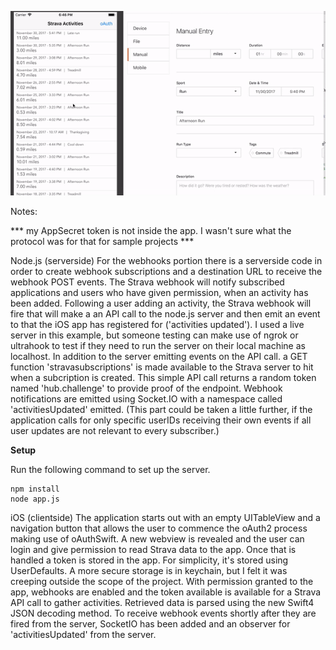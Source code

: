 ![alt text](webhook_demo.gif)


Notes:

*** my AppSecret token is not inside the app. I wasn't sure what the protocol was for that for sample projects ***

Node.js (serverside)
For the webhooks portion there is a serverside code in order to create webhook subscriptions and a destination URL to receive the webhook POST events. 
The Strava webhook will notify subscribed applications and users who have given permission, when an activity has been added. Following a user adding an activity, the Strava webhook will fire that will make a an API call to the node.js server and then emit an event to that the iOS app has registered for ('activities updated'). I used a live server in this example, but someone testing can make use of ngrok or ultrahook to test if they need to run the server on their local machine as localhost.
In addition to the server emitting events on the API call. a GET function 'stravasubscriptions' is made available to the Strava server to hit when a subcription is created. This simple API call returns a random token named 'hub.challenge' to provide proof of the endpoint.
Webhook notifications are emitted using Socket.IO with a namespace called 'activitiesUpdated' emitted. (This part could be taken a little further, if the application calls for only specific userIDs receiving their own events if all user updates are not relevant to every subscriber.)

**Setup**

Run the following command to set up the server.

```
npm install
node app.js
```

iOS (clientside)
The application starts out with an empty UITableView and a navigation button that allows the user to commence the oAuth2 process making use of oAuthSwift. A new webview is revealed and the user can login and give permission to read Strava data to the app. Once that is handled a token is stored in the app. For simplicity, it's stored using UserDefaults. A more secure storage is in keychain, but I felt it was creeping outside the scope of the project.  With permission granted to the app, webhooks are enabled and the token available is available for a Strava API call to gather activities. Retrieved data is parsed using the new Swift4 JSON decoding method. 
To receive webhook events shortly after they are fired from the server, SocketIO has been added and an observer for 'activitiesUpdated' from the server.



